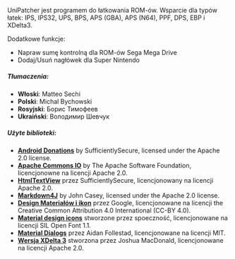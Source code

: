 UniPatcher jest programem do łatkowania ROM-ów. Wsparcie dla typów łatek: IPS, IPS32, UPS, BPS, APS (GBA), APS (N64), PPF, DPS, EBP i XDelta3.

Dodatkowe funkcje:

- Napraw sumę kontrolną dla ROM-ów Sega Mega Drive
- Dodaj/Usuń nagłówek dla Super Nintendo

##### Tłumaczenia:

- **Włoski**: Matteo Sechi
- **Polski**: Michal Bychowski
- **Rosyjski**: Борис Тимофеев
- **Ukraiński**: Володимир Шевчук

##### Użyte biblioteki:

- [**Android Donations**](https://github.com/SufficientlySecure/donations) by SufficientlySecure, licensed under the Apache 2.0 license.
- [**Apache Commons IO**](https://commons.apache.org/proper/commons-io/) by The Apache Software Foundation, licencjonowne na licencji Apache 2.0.
- [**HtmlTextView**](https://github.com/SufficientlySecure/html-textview) przez SufficientlySecure, licencjonowany na licencji Apache 2.0.
- [**Markdown4J**](https://github.com/jdcasey/markdown4j) by John Casey, licensed under the Apache 2.0 license.
- [**Design Materiałów i ikon**](https://github.com/google/material-design-icons) przez Google, licencjonowane na licencji the Creative Common Attribution 4.0 International (CC-BY 4.0).
- [**Material design icons**](https://materialdesignicons.com) stworzone przez spoeczność, licencjonowane na licencji SIL Open Font 1.1.
- [**Material Dialogs**](https://github.com/afollestad/material-dialogs) przez Aidan Follestad, licencjonowane na licencji MIT.
- [**Wersja XDelta 3**](https://github.com/jmacd/xdelta) stworzona przez Joshua MacDonald, licencjonowane na licencji Apache 2.0.